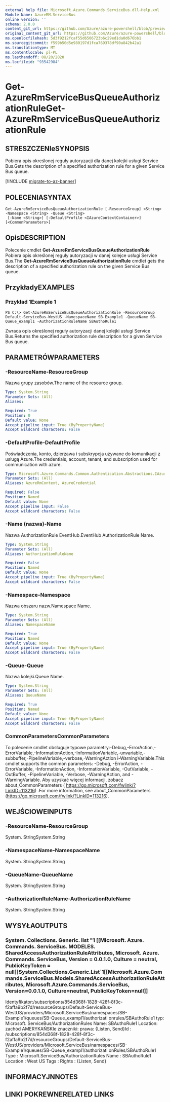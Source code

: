 ```yaml
---
external help file: Microsoft.Azure.Commands.ServiceBus.dll-Help.xml
Module Name: AzureRM.ServiceBus
online version: ''
schema: 2.0.0
content_git_url: https://github.com/Azure/azure-powershell/blob/preview/src/ResourceManager/ServiceBus/Commands.ServiceBus/help/Get-AzureRmServiceBusQueueAuthorizationRule.md
original_content_git_url: https://github.com/Azure/azure-powershell/blob/preview/src/ResourceManager/ServiceBus/Commands.ServiceBus/help/Get-AzureRmServiceBusQueueAuthorizationRule.md
ms.openlocfilehash: 5d3f9212fcaf55d6506723b6c29ed1da0d676bb1
ms.sourcegitcommit: f599b50d5e980197d1fca769378df90a842b42a1
ms.translationtype: MT
ms.contentlocale: pl-PL
ms.lasthandoff: 08/20/2020
ms.locfileid: "93542984"
---
```

# <span data-ttu-id="9bf5d-101">Get-AzureRmServiceBusQueueAuthorizationRule</span><span class="sxs-lookup"><span data-stu-id="9bf5d-101">Get-AzureRmServiceBusQueueAuthorizationRule</span></span>

## <span data-ttu-id="9bf5d-102">STRESZCZENIe</span><span class="sxs-lookup"><span data-stu-id="9bf5d-102">SYNOPSIS</span></span>
<span data-ttu-id="9bf5d-103">Pobiera opis określonej reguły autoryzacji dla danej kolejki usługi Service Bus.</span><span class="sxs-lookup"><span data-stu-id="9bf5d-103">Gets the description of a specified authorization rule for a given Service Bus queue.</span></span> 

[!INCLUDE [migrate-to-az-banner](../../includes/migrate-to-az-banner.md)]

## <span data-ttu-id="9bf5d-104">POLECENIA</span><span class="sxs-lookup"><span data-stu-id="9bf5d-104">SYNTAX</span></span>

```
Get-AzureRmServiceBusQueueAuthorizationRule [-ResourceGroup] <String> -Namespace <String> -Queue <String>
 [-Name <String>] [-DefaultProfile <IAzureContextContainer>] [<CommonParameters>]
```

## <span data-ttu-id="9bf5d-105">Opis</span><span class="sxs-lookup"><span data-stu-id="9bf5d-105">DESCRIPTION</span></span>
<span data-ttu-id="9bf5d-106">Polecenie cmdlet **Get-AzureRmServiceBusQueueAuthorizationRule** Pobiera opis określonej reguły autoryzacji w danej kolejce usługi Service Bus.</span><span class="sxs-lookup"><span data-stu-id="9bf5d-106">The **Get-AzureRmServiceBusQueueAuthorizationRule** cmdlet gets the description of a specified authorization rule on the given Service Bus queue.</span></span>

## <span data-ttu-id="9bf5d-107">Przykłady</span><span class="sxs-lookup"><span data-stu-id="9bf5d-107">EXAMPLES</span></span>

### <span data-ttu-id="9bf5d-108">Przykład 1</span><span class="sxs-lookup"><span data-stu-id="9bf5d-108">Example 1</span></span>
```
PS C:\> Get-AzureRmServiceBusQueueAuthorizationRule -ResourceGroup Default-ServiceBus-WestUS -NamespaceName SB-Example1 -QueueName SB-Queue_exampl1 -AuthorizationRuleName SBAuthoRule1
```

<span data-ttu-id="9bf5d-109">Zwraca opis określonej reguły autoryzacji danej kolejki usługi Service Bus.</span><span class="sxs-lookup"><span data-stu-id="9bf5d-109">Returns the specified authorization rule description for a given Service Bus queue.</span></span>

## <span data-ttu-id="9bf5d-110">PARAMETRÓW</span><span class="sxs-lookup"><span data-stu-id="9bf5d-110">PARAMETERS</span></span>

### <span data-ttu-id="9bf5d-111">-ResourceName</span><span class="sxs-lookup"><span data-stu-id="9bf5d-111">-ResourceGroup</span></span>
<span data-ttu-id="9bf5d-112">Nazwa grupy zasobów.</span><span class="sxs-lookup"><span data-stu-id="9bf5d-112">The name of the resource group.</span></span>

```yaml
Type: System.String
Parameter Sets: (All)
Aliases: 

Required: True
Position: 0
Default value: None
Accept pipeline input: True (ByPropertyName)
Accept wildcard characters: False
```

### <span data-ttu-id="9bf5d-113">-DefaultProfile</span><span class="sxs-lookup"><span data-stu-id="9bf5d-113">-DefaultProfile</span></span>
<span data-ttu-id="9bf5d-114">Poświadczenia, konto, dzierżawa i subskrypcja używane do komunikacji z usługą Azure.</span><span class="sxs-lookup"><span data-stu-id="9bf5d-114">The credentials, account, tenant, and subscription used for communication with azure.</span></span>

```yaml
Type: Microsoft.Azure.Commands.Common.Authentication.Abstractions.IAzureContextContainer
Parameter Sets: (All)
Aliases: AzureRmContext, AzureCredential

Required: False
Position: Named
Default value: None
Accept pipeline input: False
Accept wildcard characters: False
```

### <span data-ttu-id="9bf5d-115">-Name (nazwa)</span><span class="sxs-lookup"><span data-stu-id="9bf5d-115">-Name</span></span>
<span data-ttu-id="9bf5d-116">Nazwa AuthorizationRule EventHub.</span><span class="sxs-lookup"><span data-stu-id="9bf5d-116">EventHub AuthorizationRule Name.</span></span>

```yaml
Type: System.String
Parameter Sets: (All)
Aliases: AuthorizationRuleName

Required: False
Position: Named
Default value: None
Accept pipeline input: True (ByPropertyName)
Accept wildcard characters: False
```

### <span data-ttu-id="9bf5d-117">-Namespace</span><span class="sxs-lookup"><span data-stu-id="9bf5d-117">-Namespace</span></span>
<span data-ttu-id="9bf5d-118">Nazwa obszaru nazw.</span><span class="sxs-lookup"><span data-stu-id="9bf5d-118">Namespace Name.</span></span>

```yaml
Type: System.String
Parameter Sets: (All)
Aliases: NamespaceName

Required: True
Position: Named
Default value: None
Accept pipeline input: True (ByPropertyName)
Accept wildcard characters: False
```

### <span data-ttu-id="9bf5d-119">-Queue</span><span class="sxs-lookup"><span data-stu-id="9bf5d-119">-Queue</span></span>
<span data-ttu-id="9bf5d-120">Nazwa kolejki.</span><span class="sxs-lookup"><span data-stu-id="9bf5d-120">Queue Name.</span></span>

```yaml
Type: System.String
Parameter Sets: (All)
Aliases: QueueName

Required: True
Position: Named
Default value: None
Accept pipeline input: True (ByPropertyName)
Accept wildcard characters: False
```

### <span data-ttu-id="9bf5d-121">CommonParameters</span><span class="sxs-lookup"><span data-stu-id="9bf5d-121">CommonParameters</span></span>
<span data-ttu-id="9bf5d-122">To polecenie cmdlet obsługuje typowe parametry:-Debug,-ErrorAction,-ErrorVariable,-InformationAction,-InformationVariable,-unvariable,-subbuffer,-PipelineVariable,-verbose,-WarningAction i-WarningVariable.</span><span class="sxs-lookup"><span data-stu-id="9bf5d-122">This cmdlet supports the common parameters: -Debug, -ErrorAction, -ErrorVariable, -InformationAction, -InformationVariable, -OutVariable, -OutBuffer, -PipelineVariable, -Verbose, -WarningAction, and -WarningVariable.</span></span> <span data-ttu-id="9bf5d-123">Aby uzyskać więcej informacji, zobacz about_CommonParameters ( https://go.microsoft.com/fwlink/?LinkID=113216) .</span><span class="sxs-lookup"><span data-stu-id="9bf5d-123">For more information, see about_CommonParameters (https://go.microsoft.com/fwlink/?LinkID=113216).</span></span>

## <span data-ttu-id="9bf5d-124">WEJŚCIOWE</span><span class="sxs-lookup"><span data-stu-id="9bf5d-124">INPUTS</span></span>

### <span data-ttu-id="9bf5d-125">-ResourceName</span><span class="sxs-lookup"><span data-stu-id="9bf5d-125">-ResourceGroup</span></span>
 <span data-ttu-id="9bf5d-126">System. String</span><span class="sxs-lookup"><span data-stu-id="9bf5d-126">System.String</span></span>
 

### <span data-ttu-id="9bf5d-127">-NamespaceName</span><span class="sxs-lookup"><span data-stu-id="9bf5d-127">-NamespaceName</span></span>
 <span data-ttu-id="9bf5d-128">System. String</span><span class="sxs-lookup"><span data-stu-id="9bf5d-128">System.String</span></span>
 

### <span data-ttu-id="9bf5d-129">-QueueName</span><span class="sxs-lookup"><span data-stu-id="9bf5d-129">-QueueName</span></span>
 <span data-ttu-id="9bf5d-130">System. String</span><span class="sxs-lookup"><span data-stu-id="9bf5d-130">System.String</span></span>
 

### <span data-ttu-id="9bf5d-131">-AuthorizationRuleName</span><span class="sxs-lookup"><span data-stu-id="9bf5d-131">-AuthorizationRuleName</span></span>
 <span data-ttu-id="9bf5d-132">System. String</span><span class="sxs-lookup"><span data-stu-id="9bf5d-132">System.String</span></span>

## <span data-ttu-id="9bf5d-133">WYSYŁA</span><span class="sxs-lookup"><span data-stu-id="9bf5d-133">OUTPUTS</span></span>

### <span data-ttu-id="9bf5d-134">System. Collections. Generic. list "1 [[Microsoft. Azure. Commands. ServiceBus. MODELES. SharedAccessAuthorizationRuleAttributes, Microsoft. Azure. Commands. ServiceBus, Version = 0.0.1.0, Culture = neutral, PublicKeyToken = null]]</span><span class="sxs-lookup"><span data-stu-id="9bf5d-134">System.Collections.Generic.List\`1[[Microsoft.Azure.Commands.ServiceBus.Models.SharedAccessAuthorizationRuleAttributes, Microsoft.Azure.Commands.ServiceBus, Version=0.0.1.0, Culture=neutral, PublicKeyToken=null]]</span></span>
<span data-ttu-id="9bf5d-135">Identyfikator:/subscriptions/854d368f-1828-428f-8f3c-f2affa9b2f7d/resourceGroups/Default-ServiceBus-WestUS/providers/Microsoft.ServiceBus/namespaces/SB-Example1/queues/SB-Queue_exampl1/authorizati onrules/SBAuthoRule1 typ: Microsoft. ServiceBus/AuthorizationRules Name: SBAuthoRule1 Location: zachód AMERYKAŃSKIe znaczniki: prawa: {Listen, Send}</span><span class="sxs-lookup"><span data-stu-id="9bf5d-135">Id       : /subscriptions/854d368f-1828-428f-8f3c-f2affa9b2f7d/resourceGroups/Default-ServiceBus-WestUS/providers/Microsoft.ServiceBus/namespaces/SB-Example1/queues/SB-Queue_exampl1/authorizati onRules/SBAuthoRule1 Type     : Microsoft.ServiceBus/AuthorizationRules Name     : SBAuthoRule1 Location : West US Tags     : Rights   : {Listen, Send}</span></span>

## <span data-ttu-id="9bf5d-136">INFORMACYJN</span><span class="sxs-lookup"><span data-stu-id="9bf5d-136">NOTES</span></span>

## <span data-ttu-id="9bf5d-137">LINKI POKREWNE</span><span class="sxs-lookup"><span data-stu-id="9bf5d-137">RELATED LINKS</span></span>

